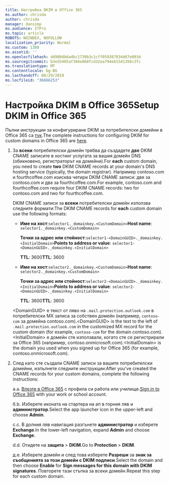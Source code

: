 ```yaml
---
title: Настройка DKIM в Office 365
ms.author: chrisda
author: chrisda
manager: dansimp
ms.audience: ITPro
ms.topic: article
ROBOTS: NOINDEX, NOFOLLOW
localization_priority: Normal
ms.custom: 1388
ms.assetid: ''
ms.openlocfilehash: dd908db6a4bc1739b3c1cff059387034d67e093d
ms.sourcegitcommit: b3e55405af384e868fcd32ea794eb15d1356c3fc
ms.translationtype: MT
ms.contentlocale: bg-BG
ms.lasthandoff: 08/29/2019
ms.locfileid: "36666253"
---
```

# <a name="setup-dkim-in-office-365"></a><span data-ttu-id="397c4-102">Настройка DKIM в Office 365</span><span class="sxs-lookup"><span data-stu-id="397c4-102">Setup DKIM in Office 365</span></span>

<span data-ttu-id="397c4-103">Пълни инструкции за конфигуриране DKIM за потребителски домейни в Office 365 са [тук](https://docs.microsoft.com/office365/SecurityCompliance/use-dkim-to-validate-outbound-email#what-you-need-to-do-to-manually-set-up-dkim-in-office-365).</span><span class="sxs-lookup"><span data-stu-id="397c4-103">The complete instructions for configuring DKIM for custom domains in Office 365 are [here](https://docs.microsoft.com/office365/SecurityCompliance/use-dkim-to-validate-outbound-email#what-you-need-to-do-to-manually-set-up-dkim-in-office-365).</span></span>

1. <span data-ttu-id="397c4-104">За **всеки** потребителски домейн трябва да създадете **две** DKIM CNAME записите в хостинг услугата за вашия домейн DNS (обикновено, регистраторът на домейни).</span><span class="sxs-lookup"><span data-stu-id="397c4-104">For **each** custom domain, you need to create **two** DKIM CNAME records at your domain's DNS hosting service (typically, the domain registrar).</span></span> <span data-ttu-id="397c4-105">Например contoso.com и fourthcoffee.com изисква четири DKIM CNAME записи: две за contoso.com и два за fourthcoffee.com.</span><span class="sxs-lookup"><span data-stu-id="397c4-105">For example, contoso.com and fourthcoffee.com require four DKIM CNAME records: two for contoso.com and two for fourthcoffee.com.</span></span>

   <span data-ttu-id="397c4-106">DKIM CNAME записи за **всеки** потребителски домейн използва следните формати:</span><span class="sxs-lookup"><span data-stu-id="397c4-106">The DKIM CNAME records for **each** custom domain use the following formats:</span></span>

   - <span data-ttu-id="397c4-107">**Име на хост**:`selector1._domainkey.<CustomDomain>`</span><span class="sxs-lookup"><span data-stu-id="397c4-107">**Host name**: `selector1._domainkey.<CustomDomain>`</span></span>

     <span data-ttu-id="397c4-108">**Точки за адрес или стойност**:`selector1-<DomainGUID>._domainkey.<InitialDomain>`</span><span class="sxs-lookup"><span data-stu-id="397c4-108">**Points to address or value**: `selector1-<DomainGUID>._domainkey.<InitialDomain>`</span></span>

     <span data-ttu-id="397c4-109">**TTL**: 3600</span><span class="sxs-lookup"><span data-stu-id="397c4-109">**TTL**: 3600</span></span>

   - <span data-ttu-id="397c4-110">**Име на хост**:`selector2._domainkey.<CustomDomain>`</span><span class="sxs-lookup"><span data-stu-id="397c4-110">**Host name**: `selector2._domainkey.<CustomDomain>`</span></span>

     <span data-ttu-id="397c4-111">**Точки за адрес или стойност**:`selector2-<DomainGUID>._domainkey.<InitialDomain>`</span><span class="sxs-lookup"><span data-stu-id="397c4-111">**Points to address or value**: `selector2-<DomainGUID>._domainkey.<InitialDomain>`</span></span>

     <span data-ttu-id="397c4-112">**TTL**: 3600</span><span class="sxs-lookup"><span data-stu-id="397c4-112">**TTL**: 3600</span></span>

   <span data-ttu-id="397c4-113">\<DomainGUID\> е текст от ляво на `.mail.protection.outlook.com` в потребителски MX записа за собствен домейн (например, `contoso-com` за домейна contoso.com).</span><span class="sxs-lookup"><span data-stu-id="397c4-113">\<DomainGUID\> is the text to the left of `.mail.protection.outlook.com` in the customized MX record for the custom domain (for example, `contoso-com` for the domain contoso.com).</span></span> <span data-ttu-id="397c4-114">\<InitialDomain\> е домейн сте използвали, когато сте се регистрирали за Office 365 (например, contoso.onmicrosoft.com).</span><span class="sxs-lookup"><span data-stu-id="397c4-114">\<InitialDomain\> is the domain you used when you signed up for Office 365 (for example, contoso.onmicrosoft.com).</span></span>

2. <span data-ttu-id="397c4-115">След като сте създали CNAME записи за вашите потребителски домейни, изпълнете следните инструкции:</span><span class="sxs-lookup"><span data-stu-id="397c4-115">After you've created the CNAME records for your custom domains, complete the following instructions:</span></span>

   <span data-ttu-id="397c4-116">a.</span><span class="sxs-lookup"><span data-stu-id="397c4-116">a.</span></span> <span data-ttu-id="397c4-117">[Влезте в Office 365](https://support.office.microsoft.com/article/e9eb7d51-5430-4929-91ab-6157c5a050b4) с профила си работа или училище.</span><span class="sxs-lookup"><span data-stu-id="397c4-117">[Sign in to Office 365](https://support.office.microsoft.com/article/e9eb7d51-5430-4929-91ab-6157c5a050b4) with your work or school account.</span></span>

   <span data-ttu-id="397c4-118">б.</span><span class="sxs-lookup"><span data-stu-id="397c4-118">b.</span></span> <span data-ttu-id="397c4-119">Изберете иконата на стартера на ап в горния ляв и **администратор**.</span><span class="sxs-lookup"><span data-stu-id="397c4-119">Select the app launcher icon in the upper-left and choose **Admin**.</span></span>

   <span data-ttu-id="397c4-120">c.</span><span class="sxs-lookup"><span data-stu-id="397c4-120">c.</span></span> <span data-ttu-id="397c4-121">В долния ляв навигация разгънете **администратор** и изберете **Exchange**.</span><span class="sxs-lookup"><span data-stu-id="397c4-121">In the lower-left navigation, expand **Admin** and choose **Exchange**.</span></span>

   <span data-ttu-id="397c4-122">d.</span><span class="sxs-lookup"><span data-stu-id="397c4-122">d.</span></span> <span data-ttu-id="397c4-123">Отидете на **защита** > **DKIM**.</span><span class="sxs-lookup"><span data-stu-id="397c4-123">Go to **Protection** > **DKIM**.</span></span>

   <span data-ttu-id="397c4-124">д.</span><span class="sxs-lookup"><span data-stu-id="397c4-124">e.</span></span> <span data-ttu-id="397c4-125">Изберете домейн и след това изберете **Разреши** за **знак за съобщенията за този домейн с DKIM подписи**.</span><span class="sxs-lookup"><span data-stu-id="397c4-125">Select the domain and then choose **Enable** for **Sign messages for this domain with DKIM signatures**.</span></span> <span data-ttu-id="397c4-126">Повторете тази стъпка за всеки домейн.</span><span class="sxs-lookup"><span data-stu-id="397c4-126">Repeat this step for each custom domain.</span></span>
